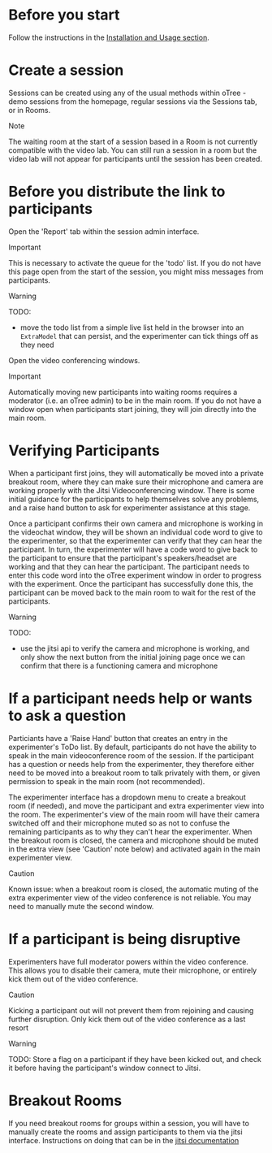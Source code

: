 # Before you start

Follow the instructions in the [Installation and Usage section](INSTALLATION_AND_USAGE.md).

# Create a session

Sessions can be created using any of the usual methods within oTree - demo sessions from the homepage, regular sessions via the Sessions tab, or in Rooms.

> [!NOTE]
> The waiting room at the start of a session based in a Room is not currently compatible with the video lab.  You can still run a session in a room
> but the video lab will not appear for participants until the session has been created. 

# Before you distribute the link to participants

Open the 'Report' tab within the session admin interface.   

> [!IMPORTANT]
> This is necessary to activate the queue for the 'todo' list.  If you do not have this page open from the start of the session, you might miss messages from participants.

> [!WARNING]
> TODO: 
> - move the todo list from a simple live list held in the browser into an `ExtraModel` that can persist, and the experimenter can tick things off as they need

Open the video conferencing windows.

> [!IMPORTANT]
> Automatically moving new participants into waiting rooms requires a moderator (i.e. an oTree admin) to be in the main room.  If you do not have a window open when participants start joining, they will join directly into the main room.

# Verifying Participants

When a participant first joins, they will automatically be moved into a private breakout room, where they can make sure their microphone and camera are working properly with the Jitsi Videoconferencing window.  There is some initial guidance for the participants to help themselves solve any problems, and a raise hand button to ask for experimenter assistance at this stage.

Once a participant confirms their own camera and microphone is working in the videochat window, they will be shown an individual code word to give to the experimenter, so that the experimenter can verify that they can hear the participant.  In turn, the experimenter will have a code word to give back to the participant to ensure that the participant's speakers/headset are working and that they can hear the participant.  The participant needs to enter this code word into the oTree experiment window in order to progress with the experiment.  Once the participant has successfully done this, the participant can be moved back to the main room to wait for the rest of the participants.

> [!WARNING]
> TODO:
> - use the jitsi api to verify the camera and microphone is working, and only show the next button from the initial joining page once we can confirm that there is a functioning camera and microphone

# If a participant needs help or wants to ask a question

Particiants have a 'Raise Hand' button that creates an entry in the experimenter's ToDo list.  By default, participants do not have the ability to speak in the main videoconference room of the session.  If the participant has a question or needs help from the experimenter, they therefore either need to be moved into a breakout room to talk privately with them, or given permission to speak in the main room (not recommended). 

The experimenter interface has a dropdown menu to create a breakout room (if needed), and move the participant and extra experimenter view into the room. The experimenter's view of the main room will have their camera switched off and their microphone muted so as not to confuse the remaining participants as to why they can't hear the experimenter.  When the breakout room is closed, the camera and microphone should be muted in the extra view (see 'Caution' note below) and activated again in the main experimenter view. 

> [!Caution]
> Known issue: when a breakout room is closed, the automatic muting of the extra experimenter view of the video conference is not reliable.  You may need to manually mute the second window.


# If a participant is being disruptive

Experimenters have full moderator powers within the video conference.  This allows you to disable their camera, mute their microphone, or entirely kick them out of the video conference.

> [!Caution]
> Kicking a participant out will not prevent them from rejoining and causing further disruption. Only kick them out of the video conference as a last resort

> [!WARNING]
> TODO: Store a flag on a participant if they have been kicked out, and check it before having the participant's window connect to Jitsi.

# Breakout Rooms

If you need breakout rooms for groups within a session, you will have to manually create the rooms and assign participants to them via the jitsi interface.  Instructions on doing that can be in the [jitsi documentation](https://jitsi.support/how-to/jitsi-breakout-rooms/)

